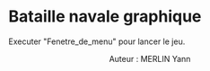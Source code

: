# Bataille navale graphique

Executer "Fenetre_de_menu" pour lancer le jeu.

<p align="center">
  Auteur : MERLIN Yann
</p>
